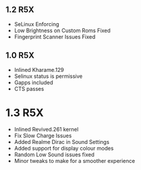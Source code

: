 ## 1.2 R5X

- SeLinux Enforcing
- Low Brightness on Custom Roms Fixed
- Fingerprint Scanner Issues Fixed

## 1.0 R5X

- Inlined Kharame.129
- Selinux status is permissive
- Gapps included
- CTS passes

# 1.3 R5X

- Inlined Revived.261 kernel
- Fix Slow Charge Issues
- Added Realme Dirac in Sound Settings
- Added support for display colour modes
- Random Low Sound issues fixed
- Minor tweaks to make for a smoother experience
